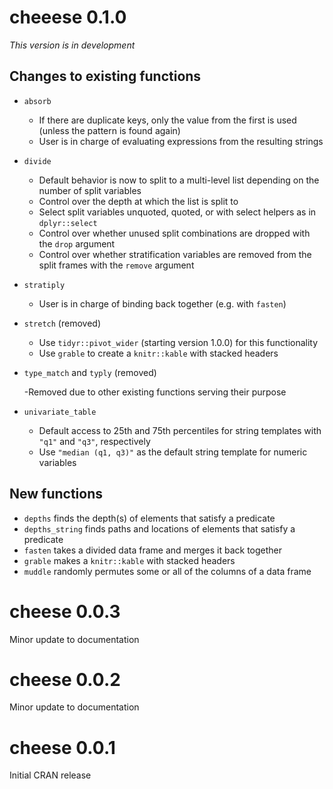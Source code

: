 # cheeese 0.1.0

_This version is in development_

## Changes to existing functions

* `absorb`

  - If there are duplicate keys, only the value from the first is used (unless the pattern is found again)
  - User is in charge of evaluating expressions from the resulting strings

* `divide`

  - Default behavior is now to split to a multi-level list depending on the number of split variables
  - Control over the depth at which the list is split to
  - Select split variables unquoted, quoted, or with select helpers as in `dplyr::select`
  - Control over whether unused split combinations are dropped with the `drop` argument
  - Control over whether stratification variables are removed from the split frames with the `remove` argument
  
* `stratiply`

  - User is in charge of binding back together (e.g. with `fasten`)

* `stretch` (removed)

  - Use `tidyr::pivot_wider` (starting version 1.0.0) for this functionality
  - Use `grable` to create a `knitr::kable` with stacked headers

* `type_match` and `typly` (removed)

  -Removed due to other existing functions serving their purpose

* `univariate_table`

  - Default access to 25th and 75th percentiles for string templates with `"q1"` and `"q3"`, respectively
  - Use `"median (q1, q3)"` as the default string template for numeric variables

## New functions

* `depths` finds the depth(s) of elements that satisfy a predicate
* `depths_string` finds paths and locations of elements that satisfy a predicate
* `fasten` takes a divided data frame and merges it back together
* `grable` makes a `knitr::kable` with stacked headers
* `muddle` randomly permutes some or all of the columns of a data frame

# cheese 0.0.3

Minor update to documentation

# cheese 0.0.2

Minor update to documentation

# cheese 0.0.1

Initial CRAN release